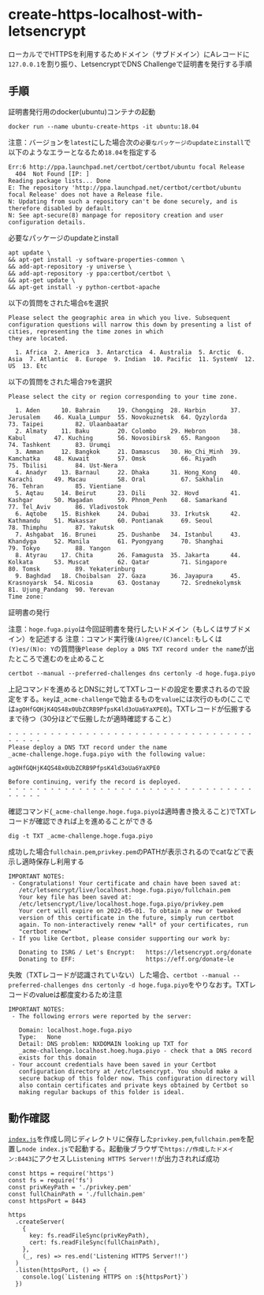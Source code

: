 # create-https-localhost-with-letsencrypt

ローカルででHTTPSを利用するためドメイン（サブドメイン）にAレコードに`127.0.0.1`を割り振り、LetsencryptでDNS Challengeで証明書を発行する手順

## 手順

証明書発行用のdocker(ubuntu)コンテナの起動

```
docker run --name ubuntu-create-https -it ubuntu:18.04
```

注意：バージョンを`latest`にした場合次の`必要なパッケージのupdateとinstall`で以下のようなエラーとなるため`18.04`を指定する

```
Err:6 http://ppa.launchpad.net/certbot/certbot/ubuntu focal Release
  404  Not Found [IP: ]
Reading package lists... Done
E: The repository 'http://ppa.launchpad.net/certbot/certbot/ubuntu focal Release' does not have a Release file.
N: Updating from such a repository can't be done securely, and is therefore disabled by default.
N: See apt-secure(8) manpage for repository creation and user configuration details.
```

必要なパッケージのupdateとinstall

```
apt update \
&& apt-get install -y software-properties-common \
&& add-apt-repository -y universe \
&& add-apt-repository -y ppa:certbot/certbot \
&& apt-get update \
&& apt-get install -y python-certbot-apache
```

以下の質問をされた場合`6`を選択

```
Please select the geographic area in which you live. Subsequent configuration questions will narrow this down by presenting a list of cities, representing the time zones in which
they are located.

  1. Africa  2. America  3. Antarctica  4. Australia  5. Arctic  6. Asia  7. Atlantic  8. Europe  9. Indian  10. Pacific  11. SystemV  12. US  13. Etc
```

以下の質問をされた場合`79`を選択

```
Please select the city or region corresponding to your time zone.

  1. Aden      10. Bahrain     19. Chongqing  28. Harbin       37. Jerusalem    46. Kuala_Lumpur  55. Novokuznetsk  64. Qyzylorda      73. Taipei         82. Ulaanbaatar
  2. Almaty    11. Baku        20. Colombo    29. Hebron       38. Kabul        47. Kuching       56. Novosibirsk   65. Rangoon        74. Tashkent       83. Urumqi
  3. Amman     12. Bangkok     21. Damascus   30. Ho_Chi_Minh  39. Kamchatka    48. Kuwait        57. Omsk          66. Riyadh         75. Tbilisi        84. Ust-Nera
  4. Anadyr    13. Barnaul     22. Dhaka      31. Hong_Kong    40. Karachi      49. Macau         58. Oral          67. Sakhalin       76. Tehran         85. Vientiane
  5. Aqtau     14. Beirut      23. Dili       32. Hovd         41. Kashgar      50. Magadan       59. Phnom_Penh    68. Samarkand      77. Tel_Aviv       86. Vladivostok
  6. Aqtobe    15. Bishkek     24. Dubai      33. Irkutsk      42. Kathmandu    51. Makassar      60. Pontianak     69. Seoul          78. Thimphu        87. Yakutsk
  7. Ashgabat  16. Brunei      25. Dushanbe   34. Istanbul     43. Khandyga     52. Manila        61. Pyongyang     70. Shanghai       79. Tokyo          88. Yangon
  8. Atyrau    17. Chita       26. Famagusta  35. Jakarta      44. Kolkata      53. Muscat        62. Qatar         71. Singapore      80. Tomsk          89. Yekaterinburg
  9. Baghdad   18. Choibalsan  27. Gaza       36. Jayapura     45. Krasnoyarsk  54. Nicosia       63. Qostanay      72. Srednekolymsk  81. Ujung_Pandang  90. Yerevan
Time zone: 
```

証明書の発行

注意：`hoge.fuga.piyo`は今回証明書を発行したいドメイン（もしくはサブドメイン）を記述する
注意：コマンド実行後`(A)gree/(C)ancel:`もしくは`(Y)es/(N)o: Y`の質問後`Please deploy a DNS TXT record under the name`が出たところで進むのを止めること

```
certbot --manual --preferred-challenges dns certonly -d hoge.fuga.piyo
```

上記コマンドを進めるとDNSに対してTXTレコードの設定を要求されるので設定をする。`key`は`_acme-challenge`で始まるものを`value`には次行のもの(ここでは`agOHfGQHjK4QS48x0UbZCRB9PfpsK4ld3oUa6YaXPE0`)。TXTレコードが伝搬するまで待つ（30分ほどで伝搬したが適時確認すること）

```
- - - - - - - - - - - - - - - - - - - - - - - - - - - - - - - - - - - - - - - -
Please deploy a DNS TXT record under the name
_acme-challenge.hoge.fuga.piyo with the following value:

agOHfGQHjK4QS48x0UbZCRB9PfpsK4ld3oUa6YaXPE0

Before continuing, verify the record is deployed.
- - - - - - - - - - - - - - - - - - - - - - - - - - - - - - - - - - - - - - - -
```

確認コマンド(`_acme-challenge.hoge.fuga.piyo`は適時書き換えること)でTXTレコードが確認できれば上を進めることができる

```
dig -t TXT _acme-challenge.hoge.fuga.piyo
```

成功した場合`fullchain.pem`,`privkey.pem`のPATHが表示されるのでcatなどで表示し適時保存し利用する

```
IMPORTANT NOTES:
 - Congratulations! Your certificate and chain have been saved at:
   /etc/letsencrypt/live/localhost.hoge.fuga.piyo/fullchain.pem
   Your key file has been saved at:
   /etc/letsencrypt/live/localhost.hoge.fuga.piyo/privkey.pem
   Your cert will expire on 2022-05-01. To obtain a new or tweaked
   version of this certificate in the future, simply run certbot
   again. To non-interactively renew *all* of your certificates, run
   "certbot renew"
 - If you like Certbot, please consider supporting our work by:

   Donating to ISRG / Let's Encrypt:   https://letsencrypt.org/donate
   Donating to EFF:                    https://eff.org/donate-le
```

失敗（TXTレコードが認識されていない）した場合、`certbot --manual --preferred-challenges dns certonly -d hoge.fuga.piyo`をやりなおす。TXTレコードのvalueは都度変わるため注意

```
IMPORTANT NOTES:
 - The following errors were reported by the server:

   Domain: localhost.hoge.fuga.piyo
   Type:   None
   Detail: DNS problem: NXDOMAIN looking up TXT for
   _acme-challenge.localhost.hoeg.huga.piyo - check that a DNS record
   exists for this domain
 - Your account credentials have been saved in your Certbot
   configuration directory at /etc/letsencrypt. You should make a
   secure backup of this folder now. This configuration directory will
   also contain certificates and private keys obtained by Certbot so
   making regular backups of this folder is ideal.
```

## 動作確認

[`index.js`](./example/index.js)を作成し同じディレクトリに保存した`privkey.pem`,`fullchain.pem`を配置し`node index.js`で起動する。起動後ブラウザで`https://作成したドメイン:8443`にアクセスし`Listening HTTPS Server!!`が出力されれば成功

```
const https = require('https')
const fs = require('fs')
const privKeyPath = './privkey.pem'
const fullChainPath = './fullchain.pem'
const httpsPort = 8443

https
  .createServer(
    {
      key: fs.readFileSync(privKeyPath),
      cert: fs.readFileSync(fullChainPath),
    },
    (_, res) => res.end('Listening HTTPS Server!!')
  )
  .listen(httpsPort, () => {
    console.log(`Listening HTTPS on :${httpsPort}`)
  })
```